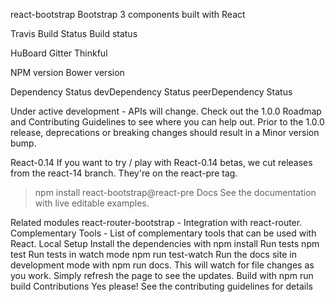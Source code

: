 react-bootstrap
Bootstrap 3 components built with React

Travis Build Status Build status

HuBoard Gitter Thinkful

NPM version Bower version

Dependency Status devDependency Status peerDependency Status

Under active development - APIs will change. Check out the 1.0.0 Roadmap and Contributing Guidelines to see where you can help out. Prior to the 1.0.0 release, deprecations or breaking changes should result in a Minor version bump.

React-0.14
If you want to try / play with React-0.14 betas, we cut releases from the react-14 branch. They're on the react-pre tag.

> npm install react-bootstrap@react-pre
Docs
See the documentation with live editable examples.

Related modules
react-router-bootstrap - Integration with react-router.
Complementary Tools - List of complementary tools that can be used with React.
Local Setup
Install the dependencies with npm install
Run tests npm test
Run tests in watch mode npm run test-watch
Run the docs site in development mode with npm run docs. This will watch for file changes as you work. Simply refresh the page to see the updates.
Build with npm run build
Contributions
Yes please! See the contributing guidelines for details
